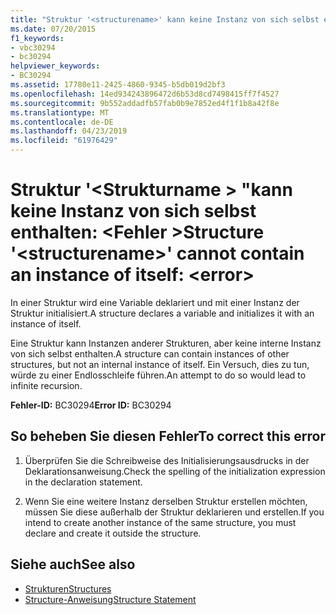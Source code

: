```yaml
---
title: "Struktur '<structurename>' kann keine Instanz von sich selbst enthalten: <error>"
ms.date: 07/20/2015
f1_keywords:
- vbc30294
- bc30294
helpviewer_keywords:
- BC30294
ms.assetid: 17780e11-2425-4860-9345-b5db019d2bf3
ms.openlocfilehash: 14ed934243896472d6b53d8cd7498415ff7f4527
ms.sourcegitcommit: 9b552addadfb57fab0b9e7852ed4f1f1b8a42f8e
ms.translationtype: MT
ms.contentlocale: de-DE
ms.lasthandoff: 04/23/2019
ms.locfileid: "61976429"
---
```

# <a name="structure-structurename-cannot-contain-an-instance-of-itself-error"></a><span data-ttu-id="faa67-102">Struktur '\<Strukturname > "kann keine Instanz von sich selbst enthalten: \<Fehler ></span><span class="sxs-lookup"><span data-stu-id="faa67-102">Structure '\<structurename>' cannot contain an instance of itself: \<error></span></span>
<span data-ttu-id="faa67-103">In einer Struktur wird eine Variable deklariert und mit einer Instanz der Struktur initialisiert.</span><span class="sxs-lookup"><span data-stu-id="faa67-103">A structure declares a variable and initializes it with an instance of itself.</span></span>  
  
 <span data-ttu-id="faa67-104">Eine Struktur kann Instanzen anderer Strukturen, aber keine interne Instanz von sich selbst enthalten.</span><span class="sxs-lookup"><span data-stu-id="faa67-104">A structure can contain instances of other structures, but not an internal instance of itself.</span></span> <span data-ttu-id="faa67-105">Ein Versuch, dies zu tun, würde zu einer Endlosschleife führen.</span><span class="sxs-lookup"><span data-stu-id="faa67-105">An attempt to do so would lead to infinite recursion.</span></span>  
  
 <span data-ttu-id="faa67-106">**Fehler-ID:** BC30294</span><span class="sxs-lookup"><span data-stu-id="faa67-106">**Error ID:** BC30294</span></span>  
  
## <a name="to-correct-this-error"></a><span data-ttu-id="faa67-107">So beheben Sie diesen Fehler</span><span class="sxs-lookup"><span data-stu-id="faa67-107">To correct this error</span></span>  
  
1. <span data-ttu-id="faa67-108">Überprüfen Sie die Schreibweise des Initialisierungsausdrucks in der Deklarationsanweisung.</span><span class="sxs-lookup"><span data-stu-id="faa67-108">Check the spelling of the initialization expression in the declaration statement.</span></span>  
  
2. <span data-ttu-id="faa67-109">Wenn Sie eine weitere Instanz derselben Struktur erstellen möchten, müssen Sie diese außerhalb der Struktur deklarieren und erstellen.</span><span class="sxs-lookup"><span data-stu-id="faa67-109">If you intend to create another instance of the same structure, you must declare and create it outside the structure.</span></span>  
  
## <a name="see-also"></a><span data-ttu-id="faa67-110">Siehe auch</span><span class="sxs-lookup"><span data-stu-id="faa67-110">See also</span></span>

- [<span data-ttu-id="faa67-111">Strukturen</span><span class="sxs-lookup"><span data-stu-id="faa67-111">Structures</span></span>](../../visual-basic/programming-guide/language-features/data-types/structures.md)
- [<span data-ttu-id="faa67-112">Structure-Anweisung</span><span class="sxs-lookup"><span data-stu-id="faa67-112">Structure Statement</span></span>](../../visual-basic/language-reference/statements/structure-statement.md)
